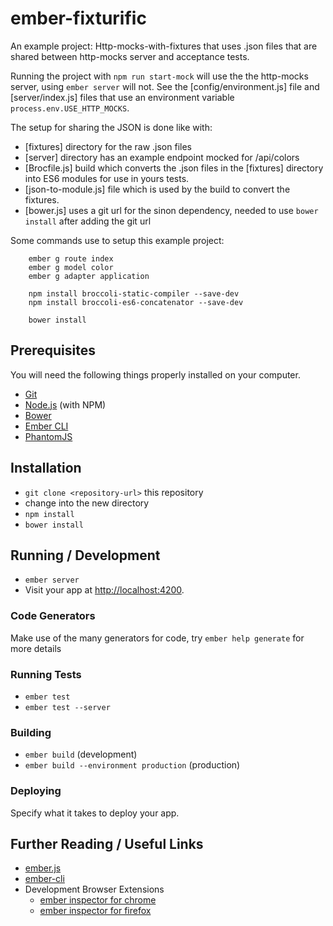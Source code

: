 # ember-fixturific

An example project: Http-mocks-with-fixtures that uses .json files that are shared between http-mocks server and acceptance tests.

Running the project with `npm run start-mock` will use the the http-mocks server, using `ember server` will not. See the [config/environment.js] file and [server/index.js] files that use an environment variable `process.env.USE_HTTP_MOCKS`.

The setup for sharing the JSON is done like with:

* [fixtures] directory for the raw .json files
* [server] directory has an example endpoint mocked for /api/colors
* [Brocfile.js] build which converts the .json files in the [fixtures] directory into ES6 modules for use in yours tests. 
* [json-to-module.js] file which is used by the build to convert the fixtures.
* [bower.js] uses a git url for the sinon dependency, needed to use `bower install` after adding the git url

Some commands use to setup this example project:

		ember g route index
		ember g model color
		ember g adapter application

		npm install broccoli-static-compiler --save-dev
		npm install broccoli-es6-concatenator --save-dev

		bower install

## Prerequisites

You will need the following things properly installed on your computer.

* [Git](http://git-scm.com/)
* [Node.js](http://nodejs.org/) (with NPM)
* [Bower](http://bower.io/)
* [Ember CLI](http://www.ember-cli.com/)
* [PhantomJS](http://phantomjs.org/)

## Installation

* `git clone <repository-url>` this repository
* change into the new directory
* `npm install`
* `bower install`

## Running / Development

* `ember server`
* Visit your app at [http://localhost:4200](http://localhost:4200).

### Code Generators

Make use of the many generators for code, try `ember help generate` for more details

### Running Tests

* `ember test`
* `ember test --server`

### Building

* `ember build` (development)
* `ember build --environment production` (production)

### Deploying

Specify what it takes to deploy your app.

## Further Reading / Useful Links

* [ember.js](http://emberjs.com/)
* [ember-cli](http://www.ember-cli.com/)
* Development Browser Extensions
  * [ember inspector for chrome](https://chrome.google.com/webstore/detail/ember-inspector/bmdblncegkenkacieihfhpjfppoconhi)
  * [ember inspector for firefox](https://addons.mozilla.org/en-US/firefox/addon/ember-inspector/)

